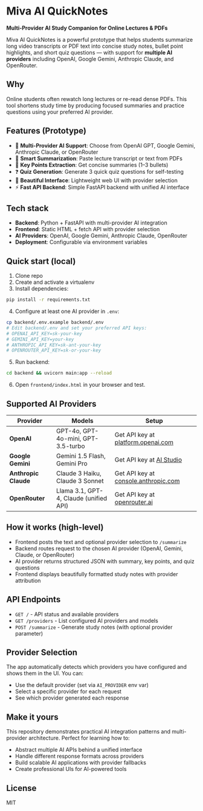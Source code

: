 # Miva AI QuickNotes

**Multi-Provider AI Study Companion for Online Lectures & PDFs**

Miva AI QuickNotes is a powerful prototype that helps students summarize long video transcripts or PDF text into concise study notes, bullet point highlights, and short quiz questions — with support for **multiple AI providers** including OpenAI, Google Gemini, Anthropic Claude, and OpenRouter.

## Why
Online students often rewatch long lectures or re-read dense PDFs. This tool shortens study time by producing focused summaries and practice questions using your preferred AI provider.

## Features (Prototype)
- 🤖 **Multi-Provider AI Support**: Choose from OpenAI GPT, Google Gemini, Anthropic Claude, or OpenRouter
- 📝 **Smart Summarization**: Paste lecture transcript or text from PDFs
- 🔑 **Key Points Extraction**: Get concise summaries (1–3 bullets) 
- ❓ **Quiz Generation**: Generate 3 quick quiz questions for self-testing
- 🎨 **Beautiful Interface**: Lightweight web UI with provider selection
- ⚡ **Fast API Backend**: Simple FastAPI backend with unified AI interface

## Tech stack
- **Backend**: Python + FastAPI with multi-provider AI integration
- **Frontend**: Static HTML + fetch API with provider selection
- **AI Providers**: OpenAI, Google Gemini, Anthropic Claude, OpenRouter
- **Deployment**: Configurable via environment variables

## Quick start (local)
1. Clone repo
2. Create and activate a virtualenv
3. Install dependencies:
```bash
pip install -r requirements.txt
```
4. Configure at least one AI provider in `.env`:
```bash
cp backend/.env.example backend/.env
# Edit backend/.env and set your preferred API keys:
# OPENAI_API_KEY=sk-your-key
# GEMINI_API_KEY=your-key  
# ANTHROPIC_API_KEY=sk-ant-your-key
# OPENROUTER_API_KEY=sk-or-your-key
```
5. Run backend:
```bash
cd backend && uvicorn main:app --reload
```
6. Open `frontend/index.html` in your browser and test.

## Supported AI Providers

| Provider | Models | Setup |
|----------|--------|-------|
| **OpenAI** | GPT-4o, GPT-4o-mini, GPT-3.5-turbo | Get API key at [platform.openai.com](https://platform.openai.com) |
| **Google Gemini** | Gemini 1.5 Flash, Gemini Pro | Get API key at [AI Studio](https://aistudio.google.com) |
| **Anthropic Claude** | Claude 3 Haiku, Claude 3 Sonnet | Get API key at [console.anthropic.com](https://console.anthropic.com) |
| **OpenRouter** | Llama 3.1, GPT-4, Claude (unified API) | Get API key at [openrouter.ai](https://openrouter.ai) |

## How it works (high-level)
- Frontend posts the text and optional provider selection to `/summarize`
- Backend routes request to the chosen AI provider (OpenAI, Gemini, Claude, or OpenRouter)
- AI provider returns structured JSON with summary, key points, and quiz questions
- Frontend displays beautifully formatted study notes with provider attribution

## API Endpoints
- `GET /` - API status and available providers
- `GET /providers` - List configured AI providers and models  
- `POST /summarize` - Generate study notes (with optional provider parameter)

## Provider Selection
The app automatically detects which providers you have configured and shows them in the UI. You can:
- Use the default provider (set via `AI_PROVIDER` env var)
- Select a specific provider for each request
- See which provider generated each response

## Make it yours
This repository demonstrates practical AI integration patterns and multi-provider architecture. Perfect for learning how to:
- Abstract multiple AI APIs behind a unified interface
- Handle different response formats across providers
- Build scalable AI applications with provider fallbacks
- Create professional UIs for AI-powered tools

## License
MIT